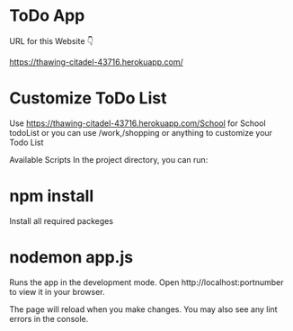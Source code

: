 # ToDo App
URL for this Website 👇

https://thawing-citadel-43716.herokuapp.com/

# Customize ToDo List

Use https://thawing-citadel-43716.herokuapp.com/School for School todoList or you can use /work,/shopping or anything to customize your Todo List

Available Scripts
In the project directory, you can run:
# npm install
Install all required packeges

# nodemon app.js
Runs the app in the development mode.
Open http://localhost:portnumber to view it in your browser.

The page will reload when you make changes.
You may also see any lint errors in the console.
